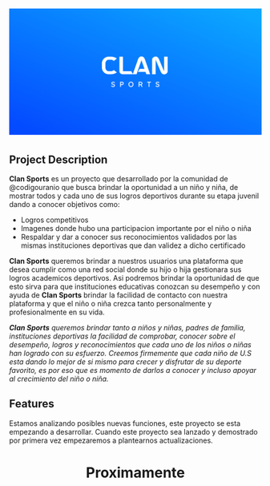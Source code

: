 <h1 align="Center">
<img src="Readme_files/Clan_Sports_banner_ReadmeMD.png" alt="Clan Sports">
</h1>

## Project Description
**Clan Sports** es un proyecto que desarrollado por la comunidad de @codigouranio que busca brindar la oportunidad a un niño y niña, de
mostrar todos y cada uno de sus logros deportivos durante su etapa juvenil dando a conocer objetivos como:

- Logros competitivos
- Imagenes donde hubo una participacion importante por el niño o niña
- Respaldar y dar a conocer sus reconocimientos validados por las mismas instituciones deportivas que dan validez a dicho certificado

<!-- Primer posible mensaje de brindar nuestros servicios -->
**Clan Sports** queremos brindar a nuestros usuarios una plataforma que desea cumplir como una red social donde
su hijo o hija gestionara sus logros academicos deportivos.
Asi podremos brindar la oportunidad de que esto sirva para que instituciones educativas conozcan su desempeño
y con ayuda de **Clan Sports** brindar la facilidad de contacto con nuestra plataforma y que el niño o niña
crezca tanto personalmente y profesionalmente en su vida.

<!-- Segundo posible mensaje de brindar nuestros servicios -->
_**Clan Sports** queremos brindar tanto a niños y niñas, padres de familia, instituciones deportivas
la facilidad de comprobar, conocer sobre el desempeño, logros y reconocimientos que cada uno de los niños o niñas
han logrado con su esfuerzo. Creemos firmemente que cada niño de U.S esta dando lo mejor de si mismo para crecer y
disfrutar de su deporte favorito, es por eso que es momento de darlos a conocer y incluso apoyar al crecimiento
del niño o niña._

## Features
Estamos analizando posibles nuevas funciones, este proyecto se esta empezando a desarrollar. Cuando este proyecto 
sea lanzado y demostrado por primera vez empezaremos a plantearnos actualizaciones.

<h1 align="Center"><strong>Proximamente</strong></h1>


